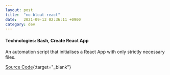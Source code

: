 ```yaml
---
layout: post
title:  "no-bloat-react"
date:   2021-09-13 02:36:11 +0900
category: dev
---
```


#### **Technologies**: Bash, Create React App

An automation script that initialises a React App with only strictly necessary files.

[<u>Source Code</u>](https://gist.github.com/jinyoungch0i/95c27be0d9f283b0c575ee0023e8cf30){:target="_blank"}
